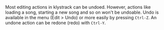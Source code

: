 Most editing actions in klystrack can be undoed. However, actions like loading a song, starting a new song and so on won't be undoable. Undo is available in the menu (Edit > Undo) or more easily by pressing `Ctrl-Z`. An undone action can be redone (redo) with `Ctrl-Y`.